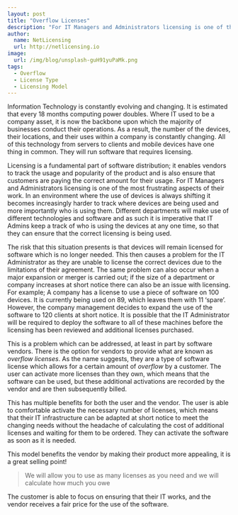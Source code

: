 ```yaml
---
layout: post
title: "Overflow Licenses"
description: "For IT Managers and Administrators licensing is one of the most frustrating aspects of their work."
author:
  name: NetLicensing
  url: http://netlicensing.io
image:
  url: /img/blog/unsplash-guH91yuPaMk.png
tags:
  - Overflow
  - License Type
  - Licensing Model
---
```


Information Technology is constantly evolving and changing. It is estimated that every 18 months computing power doubles. Where IT used to be a company asset, it is now the backbone upon which the majority of businesses conduct their operations. As a result, the number of the devices, their locations, and their uses within a company is constantly changing. All of this technology from servers to clients and mobile devices have one thing in common. They will run software that requires licensing.

Licensing is a fundamental part of software distribution; it enables vendors to track the usage and popularity of the product and is also ensure that customers are paying the correct amount for their usage. For IT Managers and Administrators licensing is one of the most frustrating aspects of their work. In an environment where the use of devices is always shifting it becomes increasingly harder to track where devices are being used and more importantly who is using them. Different departments will make use of different technologies and software and as such it is imperative that IT Admins keep a track of who is using the devices at any one time, so that they can ensure that the correct licensing is being used.

The risk that this situation presents is that devices will remain licensed for software which is no longer needed. This then causes a problem for the IT Administrator as they are unable to license the correct devices due to the limitations of their agreement. The same problem can also occur when a major expansion or merger is carried out; if the size of a department or company increases at short notice there can also be an issue with licensing. For example; A company has a license to use a piece of software on 100 devices. It is currently being used on 89, which leaves them with 11 ‘spare’. However, the company management decides to expand the use of the software to 120 clients at short notice. It is possible that the IT Administrator will be required to deploy the software to all of these machines before the licensing has been reviewed and additional licenses purchased.

This is a problem which can be addressed, at least in part by software vendors. There is the option for vendors to provide what are known as *overflow licenses*.  As the name suggests, they are a type of software license which allows for a certain amount of *overflow* by a customer. The user can activate more licenses than they own, which means that the software can be used, but these additional activations are recorded by the vendor and are then subsequently billed.

This has multiple benefits for both the user and the vendor. The user is able to comfortable activate the necessary number of licenses, which means that their IT infrastructure can be adapted at short notice to meet the changing needs without the headache of calculating the cost of additional licenses and waiting for them to be ordered. They can activate the software as soon as it is needed.

This model benefits the vendor by making their product more appealing, it is a great selling point!

> We will allow you to use as many licenses as you need and we will calculate how much you owe

The customer is able to focus on ensuring that their IT works, and the vendor receives a fair price for the use of the software.
